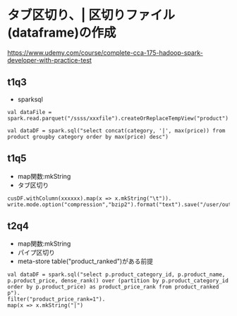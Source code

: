 # タブ区切り、| 区切りファイル(dataframe)の作成

https://www.udemy.com/course/complete-cca-175-hadoop-spark-developer-with-practice-test


## t1q3
- sparksql
```
val dataFile = spark.read.parquet("/ssss/xxxfile").createOrReplaceTempView("product")

val dataDF = spark.sql("select concat(category, '|', max(price)) from product groupby category order by max(price) desc")
```


## t1q5
- map関数:mkString
- タブ区切り
```
cusDF.withColumn(xxxxxx).map(x => x.mkString("\t")).
write.mode.option("compression","bzip2").format("text").save("/user/output")
```

## t2q4
- map関数:mkString
- パイプ区切り
- meta-store table("product_ranked")がある前提
```
val dataDF = spark.sql("select p.product_category_id, p.product_name, p.product_price, dense_rank() over (partition by p.product_category_id order by p.product_price) as product_price_rank from product_ranked p").
filter("product_price_rank=1").
map(x => x.mkString("|")
```
